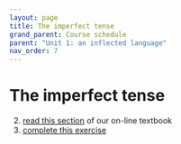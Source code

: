 ```yaml
---
layout: page
title: The imperfect tense
grand_parent: Course schedule
parent: "Unit 1: an inflected language"
nav_order: 7
---
```



# The imperfect tense

2. [read this section]() of our on-line textbook
3. [complete this exercise](./exercise/)
